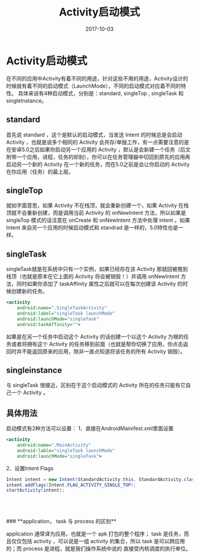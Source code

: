 ﻿---
title: Activity启动模式
date: 2017-10-03
categories: android
tags:
- Activity
---


# **Activity启动模式**

在不同的应用中Activity有着不同的用途，针对这些不用的用途，Activity设计的时候就有着不同的启动模式（LaunchMode），不同的启动模式对应着不同的特性。
具体来说有4种启动模式，分别是：standard, singleTop , singleTask 和 singleInstance。

<!-- more -->

## **standard**

首先说 standard ，这个是默认的启动模式，当发送 Intent 的时候总是会启动 Activity ，也就是说多个相同的 Activity 会共存/单独工作，有一点需要注意的是在安卓5.0之后如果你启动另一个应用的 Activity ，默认是会新建一个任务（后文附带一个应用，进程，任务的却别），你可以在任务管理器中切回到原先的应用再启动另一个新的 Activity 在一个新的任务，而在5.0之前是会让你启动的 Activity 在你应用（任务）的最上层。

## **singleTop**

就如字面意思，如果 Activity 不在栈顶，就会重新创建一个，如果 Activity 在栈顶就不会重新创建，而是调用当前 Activity 的 onNewIntent 方法，所以如果是 singleTop 模式的话注意在 onCreate 和 onNewIntent 方法中处理 intent 。如果 Intent 来自另一个应用的时候启动模式和 standrad 是一样的，5.0特性也是一样。

## **singleTask**

singleTask就是在系统中只有一个实例，如果已经存在该 Activity 那就回被推到栈顶（也就是原本在它上面的 Activity 将会被销毁！）并调用 onNewIntent 方法，同时如果你添加了 taskAffinity 属性之后就可以在每次创建该 Activity 的时候创建新的任务。
```xml
<activity
    android:name=".SingleTaskActivity" 
    android:label="singleTask launchMode" 
    android:launchMode="singleTask"
    android:taskAffinity="">
```
如果是在另一个任务中启动这个 Activity 的话创建一个以这个 Activity 为根的任务或者将拥有这个 Activity 的任务移到前面（也就是帮你切换了应用，你点击返回时并不能返回原来的应用，除非一直点知道将该任务的所有 Activity 销毁）。

## **singleinstance**

与 singleTask 很接近，区别在于这个启动模式的 Activity 所在的任务只能有它自己一个 Activity 。

## **具体用法**

启动模式有2种方法可以设置：
1、直接在AndroidMainifest.xml里面设置
```xml
<activity
    android:name=".MainActivity"
    android:lable="singleTask launchMode"
    android:launchMode="singleTask">
```
2、设置Intent Flags
```java
Intent intent = new Intent(StandardActivity.this, StandardActivity.class);
intent.addFlags(Intent.FLAG_ACTIVITY_SINGLE_TOP);
startActivity(intent);
```
<br>
<br>
<br>
### **application， task 与 process 的区别**

application 通常译为应用，也就是一个 apk 打包的整个程序； task 是任务，而且仅仅包括 activity ，可以说是一组 activity 的集合，所以 task 是可以跨应用的；而 process 是进程，就是我们操作系统中说的 直接受内核调度的执行单位。